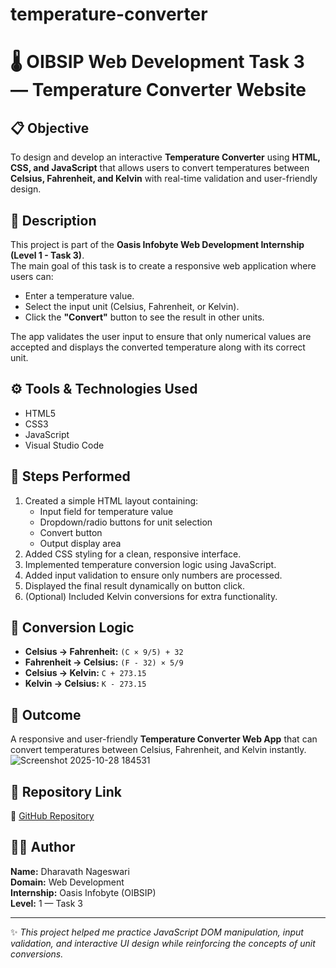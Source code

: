 # temperature-converter
# 🌡️ OIBSIP Web Development Task 3 — Temperature Converter Website

## 📋 Objective
To design and develop an interactive **Temperature Converter** using **HTML, CSS, and JavaScript** that allows users to convert temperatures between **Celsius, Fahrenheit, and Kelvin** with real-time validation and user-friendly design.

## 🧠 Description
This project is part of the **Oasis Infobyte Web Development Internship (Level 1 - Task 3)**.  
The main goal of this task is to create a responsive web application where users can:
- Enter a temperature value.
- Select the input unit (Celsius, Fahrenheit, or Kelvin).
- Click the **"Convert"** button to see the result in other units.

The app validates the user input to ensure that only numerical values are accepted and displays the converted temperature along with its correct unit.

## ⚙️ Tools & Technologies Used
- HTML5  
- CSS3  
- JavaScript  
- Visual Studio Code  

## 🚀 Steps Performed
1. Created a simple HTML layout containing:
   - Input field for temperature value  
   - Dropdown/radio buttons for unit selection  
   - Convert button  
   - Output display area  
2. Added CSS styling for a clean, responsive interface.  
3. Implemented temperature conversion logic using JavaScript.  
4. Added input validation to ensure only numbers are processed.  
5. Displayed the final result dynamically on button click.  
6. (Optional) Included Kelvin conversions for extra functionality.  

## 🔢 Conversion Logic
- **Celsius → Fahrenheit:** `(C × 9/5) + 32`  
- **Fahrenheit → Celsius:** `(F - 32) × 5/9`  
- **Celsius → Kelvin:** `C + 273.15`  
- **Kelvin → Celsius:** `K - 273.15`  

## 🎯 Outcome
A responsive and user-friendly **Temperature Converter Web App** that can convert temperatures between Celsius, Fahrenheit, and Kelvin instantly.
![Screenshot 2025-10-28 184531](https://github.com/user-attachments/assets/db9c8a20-61b2-47a7-a903-ad7ce28b2e31)




## 🧩 Repository Link
🔗 [GitHub Repository](https://github.com/Nageswari600/OIBSIP_WebDevelopment_Task3)

## 👩‍💻 Author
**Name:** Dharavath Nageswari  
**Domain:** Web Development  
**Internship:** Oasis Infobyte (OIBSIP)  
**Level:** 1 — Task 3  

---

✨ *This project helped me practice JavaScript DOM manipulation, input validation, and interactive UI design while reinforcing the concepts of unit conversions.*

